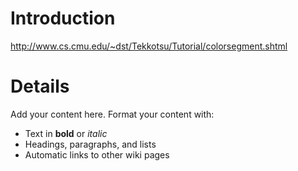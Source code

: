 # Introduction #

http://www.cs.cmu.edu/~dst/Tekkotsu/Tutorial/colorsegment.shtml


# Details #

Add your content here.  Format your content with:
  * Text in **bold** or _italic_
  * Headings, paragraphs, and lists
  * Automatic links to other wiki pages